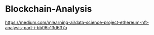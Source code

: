 # Blockchain-Analysis
https://medium.com/mlearning-ai/data-science-project-ethereum-nft-analysis-part-i-bb06c13d637a
